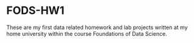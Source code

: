 # FODS-HW1
These are my first data related homework and lab projects written at my home university within the course Foundations of Data Science.
